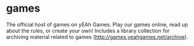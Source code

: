 # games
The official host of games on yEAh Games. Play our games online, read up about the rules, or create your own! Includes a library collection for archiving material related to games (http://games.yeahgames.net/archive).
